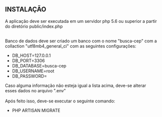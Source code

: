 ## INSTALAÇÃO

A aplicação deve ser executada em um servidor php 5.6 ou superior a partir do diretório public/index.php<br><br>

Banco de dados deve ser criado um banco com o nome "busca-cep" com a collaction "utf8mb4_general_ci" com as seguintes configurações:<br>
    <ul>
        <li>DB_HOST=127.0.0.1</li>
        <li>DB_PORT=3306</li>
        <li>DB_DATABASE=busca-cep</li>
        <li>DB_USERNAME=root</li>
        <li>DB_PASSWORD=</li>
    </ul>
Caso alguma informação não esteja igual a lista acima, deve-se alterar esses dados no arquivo ".env"<br><br>
Após feito isso, deve-se executar o seguinte comando:<br>
<ul>
        <li>PHP ARTISAN MIGRATE</li>
    </ul>

